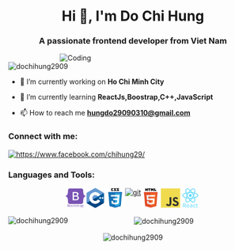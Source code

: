 <h1 align="center">Hi 👋, I'm Do Chi Hung</h1>
<h3 align="center">A passionate frontend developer from Viet Nam</h3>
<img align="right" alt="Coding" width="400" src="https://camo.githubusercontent.com/683e2187241c641430216c864ce93fc5a0e0dfb232c5a01d1c54b54d63aa8cb2/68747470733a2f2f63646e2e6472696262626c652e636f6d2f75736572732f313136323037372f73637265656e73686f74732f333834383931342f70726f6772616d6d65722e676966">

<p align="left"> <img src="https://komarev.com/ghpvc/?username=dochihung2909&label=Profile%20views&color=ff7300&style=plastic" alt="dochihung2909" /> </p>

- 🔭 I’m currently working on **Ho Chi Minh City**

- 🌱 I’m currently learning **ReactJs,Boostrap,C++,JavaScript**

- 📫 How to reach me **hungdo29090310@gmail.com**

<h3 align="left">Connect with me:</h3>
<p align="left">
<a href="https://fb.com/https://www.facebook.com/chihung29/" target="blank"><img align="center" src="https://raw.githubusercontent.com/rahuldkjain/github-profile-readme-generator/master/src/images/icons/Social/facebook.svg" alt="https://www.facebook.com/chihung29/" height="30" width="40" /></a>
</p>

<h3 align="left">Languages and Tools:</h3>
<p style="display:flex; justify-content:center;"> <a href="https://getbootstrap.com" target="_blank" rel="noreferrer"> <img src="https://raw.githubusercontent.com/devicons/devicon/master/icons/bootstrap/bootstrap-plain-wordmark.svg" alt="bootstrap" width="40" height="40"/> </a> <a href="https://www.w3schools.com/cpp/" target="_blank" rel="noreferrer"> <img src="https://raw.githubusercontent.com/devicons/devicon/master/icons/cplusplus/cplusplus-original.svg" alt="cplusplus" width="40" height="40"/> </a> <a href="https://www.w3schools.com/css/" target="_blank" rel="noreferrer"> <img src="https://raw.githubusercontent.com/devicons/devicon/master/icons/css3/css3-original-wordmark.svg" alt="css3" width="40" height="40"/> </a> <a href="https://git-scm.com/" target="_blank" rel="noreferrer"> <img src="https://www.vectorlogo.zone/logos/git-scm/git-scm-icon.svg" alt="git" width="40" height="40"/> </a> <a href="https://www.w3.org/html/" target="_blank" rel="noreferrer"> <img src="https://raw.githubusercontent.com/devicons/devicon/master/icons/html5/html5-original-wordmark.svg" alt="html5" width="40" height="40"/> </a> <a href="https://developer.mozilla.org/en-US/docs/Web/JavaScript" target="_blank" rel="noreferrer"> <img src="https://raw.githubusercontent.com/devicons/devicon/master/icons/javascript/javascript-original.svg" alt="javascript" width="40" height="40"/> </a> <a href="https://reactjs.org/" target="_blank" rel="noreferrer"> <img src="https://raw.githubusercontent.com/devicons/devicon/master/icons/react/react-original-wordmark.svg" alt="react" width="40" height="40"/> </a> </p>

<p align="center"><img align="left" src="https://github-readme-stats.vercel.app/api/top-langs?username=dochihung2909&show_icons=true&theme=dark&locale=en&layout=compact" alt="dochihung2909" /></p>

<p align="center">&nbsp;<img align="center" src="https://github-readme-stats.vercel.app/api?username=dochihung2909&show_icons=true&theme=dark&locale=en" alt="dochihung2909" /></p>

<p align="center"><img align="center" src="https://github-readme-streak-stats.herokuapp.com/?user=dochihung2909&theme=dark" alt="dochihung2909" /></p>
